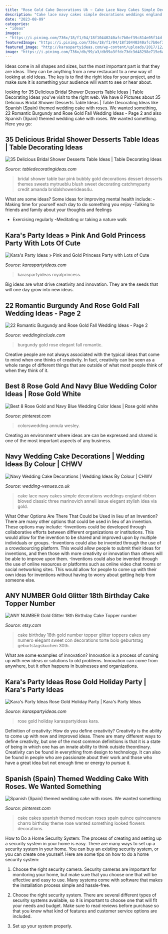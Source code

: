 ```yaml
---
title: "Rose Gold Cake Decorations Uk ~ Cake Lace Navy Cakes Simple Decorations Weddings England Ribbon Bloved Classic Three Marinovich Anneli Issue Elegant Stylish Idea Via Gold"
description: "Cake lace navy cakes simple decorations weddings england ribbon bloved classic three marinovich anneli issue elegant stylish idea via gold"
date: "2023-08-09"
categories:
- "ideas"
images:
- "https://i.pinimg.com/736x/18/f1/04/18f10440240afc7b0ef39c814e05f14d.jpg"
featuredImage: "https://i.pinimg.com/736x/18/f1/04/18f10440240afc7b0ef39c814e05f14d.jpg"
featured_image: "http://karaspartyideas.com/wp-content/uploads/2017/12/Rose-Gold-Holiday-Party-via-Karas-Party-Ideas-KarasPartyIdeas.com12.jpeg"
image: "https://i.pinimg.com/736x/db/99/a3/db99a3ffdc73dc3d48298e715e6a1721--spanish-wedding-cake-themed-wedding-cakes.jpg"
---
```



Ideas come in all shapes and sizes, but the most important part is that they are ideas. They can be anything from a new restaurant to a new way of looking at old ideas. The key is to find the right idea for your project, and to make sure it is something your audience will want to see or hear about.

	

		
looking for 35 Delicious Bridal Shower Desserts Table Ideas | Table Decorating Ideas you've visit to the right web. We have 8 Pictures about 35 Delicious Bridal Shower Desserts Table Ideas | Table Decorating Ideas like Spanish (Spain) themed wedding cake with roses. We wanted something, 22 Romantic Burgundy and Rose Gold Fall Wedding Ideas - Page 2 and also Spanish (Spain) themed wedding cake with roses. We wanted something. Here you go:
		
    
## 35 Delicious Bridal Shower Desserts Table Ideas | Table Decorating Ideas

<img loading=lazy src="http://mytrueblu.com/wp-content/uploads/2015/12/bridal-shower-bubbly-bar-29.jpg" onerror="this.onerror=null;this.src='https://tse3.mm.bing.net/th?id=OIP._dJNlHmZNc33xUpqcqXB0QHaJ4&amp;pid=15.1';" alt="35 Delicious Bridal Shower Desserts Table Ideas | Table Decorating Ideas">

_Source: tabledecoratingideas.com_

>bridal shower table bar pink bubbly gold decorations dessert desserts themes sweets mytrueblu blush sweet decorating catchmyparty credit amanda bridalshowerideas4u. 

	

What are some ideas?
Some ideas for improving mental health include: 
-Making time for yourself each day to do something you enjoy 
-Talking to friends and family about your thoughts and feelings 
- Exercising regularly 
-Meditating or taking a nature walk

    
## Kara&#039;s Party Ideas » Pink And Gold Princess Party With Lots Of Cute

<img loading=lazy src="https://karaspartyideas.com/wp-content/uploads/2013/09/pink-28.jpg" onerror="this.onerror=null;this.src='https://tse2.mm.bing.net/th?id=OIP.C5JnnPK1UYWdsveDpmOLPQHaLH&amp;pid=15.1';" alt="Kara&#039;s Party Ideas » Pink and Gold Princess Party with Lots of Cute">

_Source: karaspartyideas.com_

>karaspartyideas royalprincess. 

	

Big ideas are what drive creativity and innovation. They are the seeds that will one day grow into new ideas.

    
## 22 Romantic Burgundy And Rose Gold Fall Wedding Ideas - Page 2

<img loading=lazy src="http://www.weddinginclude.com/wp-content/uploads/2017/07/Elegant-Burgundy-And-Gold-Wedding-Ideas.jpg" onerror="this.onerror=null;this.src='https://tse4.mm.bing.net/th?id=OIP._lSbXHCvf33oKgsp3iV-LAHaLH&amp;pid=15.1';" alt="22 Romantic Burgundy and Rose Gold Fall Wedding Ideas - Page 2">

_Source: weddinginclude.com_

>burgundy gold rose elegant fall romantic. 

	

Creative people are not always associated with the typical ideas that come to mind when one thinks of creativity. In fact, creativity can be seen as a whole range of different things that are outside of what most people think of when they think of it.

    
## Best 8 Rose Gold And Navy Blue Wedding Color Ideas | Rose Gold White

<img loading=lazy src="https://i.pinimg.com/736x/18/f1/04/18f10440240afc7b0ef39c814e05f14d.jpg" onerror="this.onerror=null;this.src='https://tse4.mm.bing.net/th?id=OIP.14k4Fm15HMxOxJd4_dCAeAHaO0&amp;pid=15.1';" alt="Best 8 Rose Gold and Navy Blue Wedding Color Ideas | Rose gold white">

_Source: pinterest.com_

>colorswedding annula wesley. 

	

Creating an environment where ideas are can be expressed and shared is one of the most important aspects of any business.

    
## Navy Wedding Cake Decorations | Wedding Ideas By Colour | CHWV

<img loading=lazy src="https://www.wedding-venues.co.uk/sites/default/files/Navy-Wedding-Cake-Decorations-karenanna.jpg" onerror="this.onerror=null;this.src='https://tse1.mm.bing.net/th?id=OIP.FtF1I9r5jtiShdVg9sTm9QHaLH&amp;pid=15.1';" alt="Navy Wedding Cake Decorations | Wedding Ideas By Colour | CHWV">

_Source: wedding-venues.co.uk_

>cake lace navy cakes simple decorations weddings england ribbon bloved classic three marinovich anneli issue elegant stylish idea via gold. 

	

What Other Options Are There That Could be Used in lieu of an Invention?
There are many other options that could be used in lieu of an invention. These options may include: 
-Inventions could be developed through collaborative efforts between different organizations or institutions. This would allow for the invention to be shared and improved upon by multiple individuals or groups. 
-Inventions could also be invented through the use of a crowdsourcing platform. This would allow people to submit their ideas for inventions, and then those with more creativity or innovation than others will be able to improve upon them. 
-Inventions could also be invented through the use of online resources or platforms such as online video chat rooms or social networking sites. This would allow for people to come up with their own ideas for inventions without having to worry about getting help from someone else.

    
## ANY NUMBER Gold Glitter 18th Birthday Cake Topper Number

<img loading=lazy src="https://img0.etsystatic.com/212/1/12940379/il_570xN.1278985022_28xk.jpg" onerror="this.onerror=null;this.src='https://tse1.mm.bing.net/th?id=OIP.PIU47b36EJUU8-CrarY-ZgHaJ4&amp;pid=15.1';" alt="ANY NUMBER Gold Glitter 18th Birthday Cake Topper number">

_Source: etsy.com_

>cake birthday 18th gold number topper glitter toppers cakes any numero elegant sweet con decorations torte bolo geburtstag geburtstagskuchen 30th. 

	

What are some examples of innovation?
Innovation is a process of coming up with new ideas or solutions to old problems. Innovation can come from anywhere, but it often happens in businesses and organizations.

    
## Kara&#039;s Party Ideas Rose Gold Holiday Party | Kara&#039;s Party Ideas

<img loading=lazy src="http://karaspartyideas.com/wp-content/uploads/2017/12/Rose-Gold-Holiday-Party-via-Karas-Party-Ideas-KarasPartyIdeas.com12.jpeg" onerror="this.onerror=null;this.src='https://tse2.mm.bing.net/th?id=OIP.ObztYFsDJ16CfASyiGI2fAHaLH&amp;pid=15.1';" alt="Kara&#039;s Party Ideas Rose Gold Holiday Party | Kara&#039;s Party Ideas">

_Source: karaspartyideas.com_

>rose gold holiday karaspartyideas kara. 

	

Definition of creativity: How do you define creativity?
Creativity is the ability to come up with new and improved ideas. There are many different ways to define creativity, but one of the most common definitions is that it is a state of being in which one has an innate ability to think outside theordinary. Creativity can be found in everything from design to technology. It can also be found in people who are passionate about their work and those who have a great idea but not enough time or energy to pursue it.

    
## Spanish (Spain) Themed Wedding Cake With Roses. We Wanted Something

<img loading=lazy src="https://i.pinimg.com/736x/db/99/a3/db99a3ffdc73dc3d48298e715e6a1721--spanish-wedding-cake-themed-wedding-cakes.jpg" onerror="this.onerror=null;this.src='https://tse4.mm.bing.net/th?id=OIP.WyE5kDfW3rG-ShGX-UzjHwHaLH&amp;pid=15.1';" alt="Spanish (Spain) themed wedding cake with roses. We wanted something">

_Source: pinterest.com_

>cake cakes spanish themed mexican roses spain quince quinceanera charro birthday theme rose wanted something looked flowers decorations. 

	

How to Do a Home Security System: The process of creating and setting up a security system in your home is easy.
There are many ways to set up a security system in your home. You can buy an existing security system, or you can create one yourself. Here are some tips on how to do a home security system:
1. Choose the right security camera. Security cameras are important for monitoring your home, but make sure that you choose one that will be effective and easy to use. Many systems come with software that makes the installation process simple and hassle-free.

2. Choose the right security system. There are several different types of security systems available, so it is important to choose one that will fit your needs and budget. Make sure to read reviews before purchase so that you know what kind of features and customer service options are included.

3. Set up your system properly.

